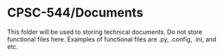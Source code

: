 # CPSC-544/Documents
This folder will be used to storing technical documents.
Do not store functional files here. Examples of functional files are .py, .config, .ini, and etc.
